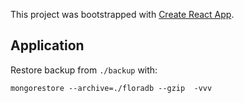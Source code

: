 This project was bootstrapped with [Create React App](https://github.com/facebook/create-react-app).

## Application

Restore backup from `./backup` with:
```
mongorestore --archive=./floradb --gzip  -vvv
```
